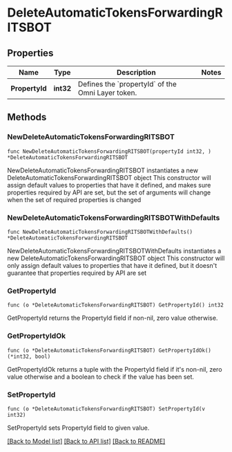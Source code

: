 # DeleteAutomaticTokensForwardingRITSBOT

## Properties

Name | Type | Description | Notes
------------ | ------------- | ------------- | -------------
**PropertyId** | **int32** | Defines the &#x60;propertyId&#x60; of the Omni Layer token. | 

## Methods

### NewDeleteAutomaticTokensForwardingRITSBOT

`func NewDeleteAutomaticTokensForwardingRITSBOT(propertyId int32, ) *DeleteAutomaticTokensForwardingRITSBOT`

NewDeleteAutomaticTokensForwardingRITSBOT instantiates a new DeleteAutomaticTokensForwardingRITSBOT object
This constructor will assign default values to properties that have it defined,
and makes sure properties required by API are set, but the set of arguments
will change when the set of required properties is changed

### NewDeleteAutomaticTokensForwardingRITSBOTWithDefaults

`func NewDeleteAutomaticTokensForwardingRITSBOTWithDefaults() *DeleteAutomaticTokensForwardingRITSBOT`

NewDeleteAutomaticTokensForwardingRITSBOTWithDefaults instantiates a new DeleteAutomaticTokensForwardingRITSBOT object
This constructor will only assign default values to properties that have it defined,
but it doesn't guarantee that properties required by API are set

### GetPropertyId

`func (o *DeleteAutomaticTokensForwardingRITSBOT) GetPropertyId() int32`

GetPropertyId returns the PropertyId field if non-nil, zero value otherwise.

### GetPropertyIdOk

`func (o *DeleteAutomaticTokensForwardingRITSBOT) GetPropertyIdOk() (*int32, bool)`

GetPropertyIdOk returns a tuple with the PropertyId field if it's non-nil, zero value otherwise
and a boolean to check if the value has been set.

### SetPropertyId

`func (o *DeleteAutomaticTokensForwardingRITSBOT) SetPropertyId(v int32)`

SetPropertyId sets PropertyId field to given value.



[[Back to Model list]](../README.md#documentation-for-models) [[Back to API list]](../README.md#documentation-for-api-endpoints) [[Back to README]](../README.md)



